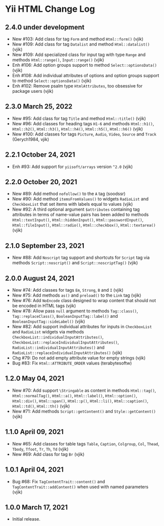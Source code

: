 # Yii HTML Change Log

## 2.4.0 under development

- New #103: Add class for tag `Form` and method `Html::form()` (vjik)
- New #109: Add class for tag `Datalist` and method `Html::datalist()` (vjik)
- New #109: Add specialized class for input tag with type `Range` and methods `Html::range()`, `Input::range()` (vjik)
- Enh #106: Add option groups support to method `Select::optionsData()` (vjik)
- Enh #108: Add individual attributes of options and option groups support to method `Select::optionsData()` (vjik)
- Enh #102: Remove psalm type `HtmlAttributes`, too obsessive for package users (vjik)

## 2.3.0 March 25, 2022

- New #95: Add class for tag `Title` and method `Html::title()` (vjik)
- New #96: Add classes for heading tags `H1-6` and methods `Html::h1()`, `Html::h2()`, `Html::h3()`, `Html::h4()`,
  `Html::h5()`, `Html::h6()` (vjik)
- New #100: Add classes for tags `Picture`, `Audio`, `Video`, `Source` and `Track` (Gerych1984, vjik)

## 2.2.1 October 24, 2021

- Enh #93: Add support for `yiisoft/arrays` version `^2.0` (vjik)

## 2.2.0 October 20, 2021

- New #89: Add method `nofollow()` to the `A` tag (soodssr)
- New #90: Add method `itemsFromValues()` to widgets `RadioList` and `CheckboxList` that set items with labels equal
  to values (vjik)
- New #92: A third optional argument `$attributes` containing tag attributes in terms of name-value pairs has been
  added to methods `Html::textInput()`, `Html::hiddenInput()`, `Html::passwordInput()`, `Html::fileInput()`,
  `Html::radio()`, `Html::checkbox()`, `Html::textarea()` (vjik)

## 2.1.0 September 23, 2021

- New #88: Add `Noscript` tag support and shortcuts for `Script` tag via methods `Script::noscript()`
  and `Script::noscriptTag()` (vjik)

## 2.0.0 August 24, 2021

- New #74: Add classes for tags `Em`, `Strong`, `B` and `I` (vjik)
- New #75: Add methods `as()` and `preload()` to the `Link` tag (vjik)
- New #76: Add `NoEncode` class designed to wrap content that should not be encoded in HTML tags (vjik)
- New #78: Allow pass `null` argument to methods `Tag::class()`, `Tag::replaceClass()`, `BooleanInputTag::label()` and
  `BooleanInputTag::sideLabel()` (vjik)
- New #82: Add support individual attributes for inputs in `CheckboxList` and `RadioList` widgets via methods
  `CheckboxList::individualInputAttributes()`, `CheckboxList::replaceIndividualInputAttributes()`,
  `RadioList::individualInputAttributes()` and `RadioList::replaceIndividualInputAttributes()` (vjik)
- Chg #79: Do not add empty attribute value for empty strings (vjik)
- Bug #83: Fix `Html::ATTRIBUTE_ORDER` values (terabytesoftw)

## 1.2.0 May 04, 2021

- New #70: Add support `\Stringable` as content in methods `Html::tag()`, `Html::normalTag()`, `Html::a()`,
  `Html::label()`, `Html::option()`, `Html::div()`, `Html::span()`, `Html::p()`, `Html::li()`, `Html::caption()`,
  `Html::td()`, `Html::th()` (vjik)
- New #71: Add methods `Script::getContent()` and `Style::getContent()` (vjik)

## 1.1.0 April 09, 2021

- New #65: Add classes for table tags `Table`, `Caption`, `Colgroup`, `Col`, `Thead`, `Tbody`, `Tfoot`, `Tr`, `Th`, `Td` (vjik)
- New #69: Add class for tag `Br` (vjik)

## 1.0.1 April 04, 2021

- Bug #68: Fix `TagContentTrait::content()` and `TagContentTrait::addContent()` when used with named parameters (vjik)

## 1.0.0 March 17, 2021

- Initial release.
